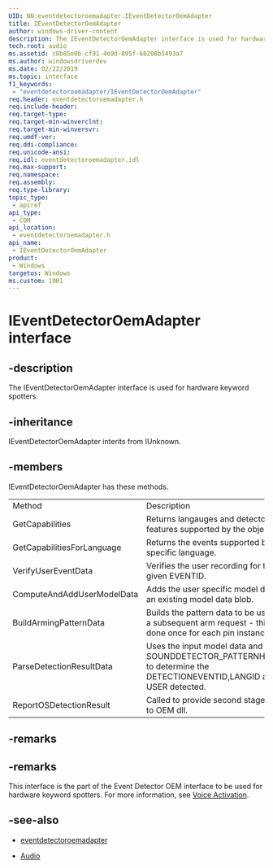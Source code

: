 ```yaml
---
UID: NN:eventdetectoroemadapter.IEventDetectorOemAdapter
title: IEventDetectorOemAdapter
author: windows-driver-content
description: The IEventDetectorOemAdapter interface is used for hardware keyword spotters.
tech.root: audio
ms.assetid: c8b85e0b-cf91-4e9d-895f-66208b5493a7
ms.author: windowsdriverdev
ms.date: 02/22/2019
ms.topic: interface
f1_keywords:
 - "eventdetectoroemadapter/IEventDetectorOemAdapter"
req.header: eventdetectoroemadapter.h
req.include-header:
req.target-type:
req.target-min-winverclnt:
req.target-min-winversvr:
req.umdf-ver:
req.ddi-compliance:
req.unicode-ansi:
req.idl: eventdetectoroemadapter.idl
req.max-support:
req.namespace:
req.assembly:
req.type-library: 
topic_type: 
 - apiref
api_type: 
 - COM
api_location: 
 - eventdetectoroemadapter.h
api_name: 
 - IEventDetectorOemAdapter
product: 
 - Windows
targetos: Windows
ms.custom: 19H1 
---
```


# IEventDetectorOemAdapter interface

## -description

The IEventDetectorOemAdapter interface is used for hardware keyword spotters.


## -inheritance
IEventDetectorOemAdapter interits from IUnknown.

## -members

<p>IEventDetectorOemAdapter has these methods.</p>
<table>
	<tr>
		<td>Method</td>
		<td>Description</td>
	</tr>
	<tr>
		<td>GetCapabilities</td>
		<td>Returns langauges and detector features supported by the object.</td>
	</tr>
	<tr>
		<td>GetCapabilitiesForLanguage</td>
		<td>Returns the events supported by the specific language.</td>
	</tr>
	<tr>
		<td>VerifyUserEventData</td>
		<td>Verifies the user recording for the given EVENTID.</td>
	</tr>
	<tr>
		<td>ComputeAndAddUserModelData</td>
		<td>Adds the user specific model data to an existing model data blob.</td>
	</tr>
	<tr>
		<td>BuildArmingPatternData</td>
		<td>Builds the pattern data to be used on a subsequent arm request - this is done once for each pin instance.</td>
	</tr>
	<tr>
		<td>ParseDetectionResultData</td>
		<td>Uses the input model data and SOUNDDETECTOR_PATTERNHEADER to determine the DETECTIONEVENTID,LANGID and USER detected. </td>
	</tr>
	<tr>
		<td>ReportOSDetectionResult</td>
		<td>Called to provide second stage result to OEM dll.</td>
	</tr>
</table>


## -remarks

## -remarks

This interface is the part of the Event Detector OEM interface to be used for hardware keyword spotters. For more information, see [Voice Activation](https://docs.microsoft.com/windows-hardware/drivers/audio/voice-activation).



## -see-also

- [eventdetectoroemadapter](../eventdetectoroemadapter/index.md)

- [Audio](../_audio/index.md)
